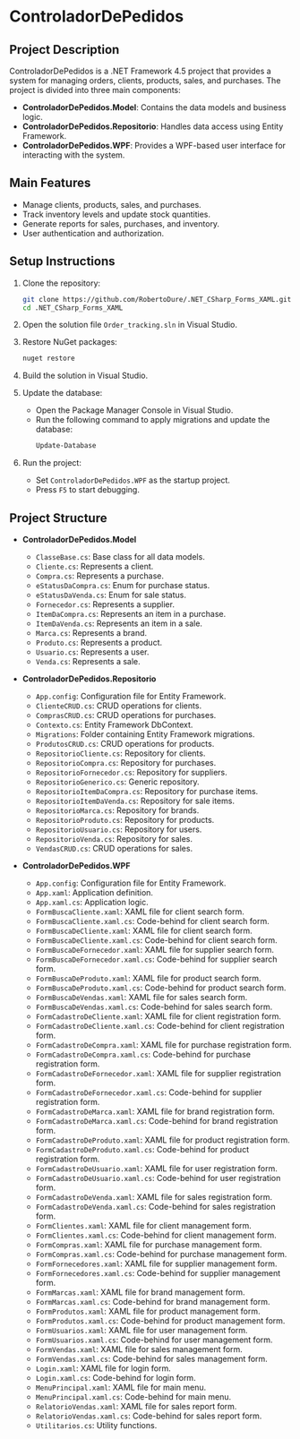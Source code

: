 # ControladorDePedidos

## Project Description

ControladorDePedidos is a .NET Framework 4.5 project that provides a system for managing orders, clients, products, sales, and purchases. The project is divided into three main components:

- **ControladorDePedidos.Model**: Contains the data models and business logic.
- **ControladorDePedidos.Repositorio**: Handles data access using Entity Framework.
- **ControladorDePedidos.WPF**: Provides a WPF-based user interface for interacting with the system.

## Main Features

- Manage clients, products, sales, and purchases.
- Track inventory levels and update stock quantities.
- Generate reports for sales, purchases, and inventory.
- User authentication and authorization.

## Setup Instructions

1. Clone the repository:
   ```sh
   git clone https://github.com/RobertoDure/.NET_CSharp_Forms_XAML.git
   cd .NET_CSharp_Forms_XAML
   ```

2. Open the solution file `Order_tracking.sln` in Visual Studio.

3. Restore NuGet packages:
   ```sh
   nuget restore
   ```

4. Build the solution in Visual Studio.

5. Update the database:
   - Open the Package Manager Console in Visual Studio.
   - Run the following command to apply migrations and update the database:
     ```sh
     Update-Database
     ```

6. Run the project:
   - Set `ControladorDePedidos.WPF` as the startup project.
   - Press `F5` to start debugging.

## Project Structure

- **ControladorDePedidos.Model**
  - `ClasseBase.cs`: Base class for all data models.
  - `Cliente.cs`: Represents a client.
  - `Compra.cs`: Represents a purchase.
  - `eStatusDaCompra.cs`: Enum for purchase status.
  - `eStatusDaVenda.cs`: Enum for sale status.
  - `Fornecedor.cs`: Represents a supplier.
  - `ItemDaCompra.cs`: Represents an item in a purchase.
  - `ItemDaVenda.cs`: Represents an item in a sale.
  - `Marca.cs`: Represents a brand.
  - `Produto.cs`: Represents a product.
  - `Usuario.cs`: Represents a user.
  - `Venda.cs`: Represents a sale.

- **ControladorDePedidos.Repositorio**
  - `App.config`: Configuration file for Entity Framework.
  - `ClienteCRUD.cs`: CRUD operations for clients.
  - `ComprasCRUD.cs`: CRUD operations for purchases.
  - `Contexto.cs`: Entity Framework DbContext.
  - `Migrations`: Folder containing Entity Framework migrations.
  - `ProdutosCRUD.cs`: CRUD operations for products.
  - `RepositorioCliente.cs`: Repository for clients.
  - `RepositorioCompra.cs`: Repository for purchases.
  - `RepositorioFornecedor.cs`: Repository for suppliers.
  - `RepositorioGenerico.cs`: Generic repository.
  - `RepositorioItemDaCompra.cs`: Repository for purchase items.
  - `RepositorioItemDaVenda.cs`: Repository for sale items.
  - `RepositorioMarca.cs`: Repository for brands.
  - `RepositorioProduto.cs`: Repository for products.
  - `RepositorioUsuario.cs`: Repository for users.
  - `RepositorioVenda.cs`: Repository for sales.
  - `VendasCRUD.cs`: CRUD operations for sales.

- **ControladorDePedidos.WPF**
  - `App.config`: Configuration file for Entity Framework.
  - `App.xaml`: Application definition.
  - `App.xaml.cs`: Application logic.
  - `FormBuscaCliente.xaml`: XAML file for client search form.
  - `FormBuscaCliente.xaml.cs`: Code-behind for client search form.
  - `FormBuscaDeCliente.xaml`: XAML file for client search form.
  - `FormBuscaDeCliente.xaml.cs`: Code-behind for client search form.
  - `FormBuscaDeFornecedor.xaml`: XAML file for supplier search form.
  - `FormBuscaDeFornecedor.xaml.cs`: Code-behind for supplier search form.
  - `FormBuscaDeProduto.xaml`: XAML file for product search form.
  - `FormBuscaDeProduto.xaml.cs`: Code-behind for product search form.
  - `FormBuscaDeVendas.xaml`: XAML file for sales search form.
  - `FormBuscaDeVendas.xaml.cs`: Code-behind for sales search form.
  - `FormCadastroDeCliente.xaml`: XAML file for client registration form.
  - `FormCadastroDeCliente.xaml.cs`: Code-behind for client registration form.
  - `FormCadastroDeCompra.xaml`: XAML file for purchase registration form.
  - `FormCadastroDeCompra.xaml.cs`: Code-behind for purchase registration form.
  - `FormCadastroDeFornecedor.xaml`: XAML file for supplier registration form.
  - `FormCadastroDeFornecedor.xaml.cs`: Code-behind for supplier registration form.
  - `FormCadastroDeMarca.xaml`: XAML file for brand registration form.
  - `FormCadastroDeMarca.xaml.cs`: Code-behind for brand registration form.
  - `FormCadastroDeProduto.xaml`: XAML file for product registration form.
  - `FormCadastroDeProduto.xaml.cs`: Code-behind for product registration form.
  - `FormCadastroDeUsuario.xaml`: XAML file for user registration form.
  - `FormCadastroDeUsuario.xaml.cs`: Code-behind for user registration form.
  - `FormCadastroDeVenda.xaml`: XAML file for sales registration form.
  - `FormCadastroDeVenda.xaml.cs`: Code-behind for sales registration form.
  - `FormClientes.xaml`: XAML file for client management form.
  - `FormClientes.xaml.cs`: Code-behind for client management form.
  - `FormCompras.xaml`: XAML file for purchase management form.
  - `FormCompras.xaml.cs`: Code-behind for purchase management form.
  - `FormFornecedores.xaml`: XAML file for supplier management form.
  - `FormFornecedores.xaml.cs`: Code-behind for supplier management form.
  - `FormMarcas.xaml`: XAML file for brand management form.
  - `FormMarcas.xaml.cs`: Code-behind for brand management form.
  - `FormProdutos.xaml`: XAML file for product management form.
  - `FormProdutos.xaml.cs`: Code-behind for product management form.
  - `FormUsuarios.xaml`: XAML file for user management form.
  - `FormUsuarios.xaml.cs`: Code-behind for user management form.
  - `FormVendas.xaml`: XAML file for sales management form.
  - `FormVendas.xaml.cs`: Code-behind for sales management form.
  - `Login.xaml`: XAML file for login form.
  - `Login.xaml.cs`: Code-behind for login form.
  - `MenuPrincipal.xaml`: XAML file for main menu.
  - `MenuPrincipal.xaml.cs`: Code-behind for main menu.
  - `RelatorioVendas.xaml`: XAML file for sales report form.
  - `RelatorioVendas.xaml.cs`: Code-behind for sales report form.
  - `Utilitarios.cs`: Utility functions.
